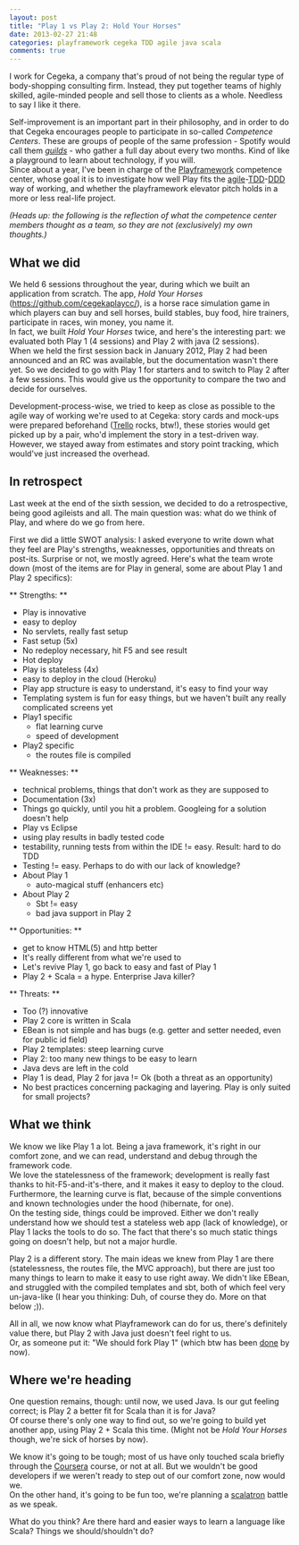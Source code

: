```yaml
---
layout: post
title: "Play 1 vs Play 2: Hold Your Horses"
date: 2013-02-27 21:48
categories: playframework cegeka TDD agile java scala 
comments: true
---
```


I work for Cegeka, a company that's proud of not being the regular type of body-shopping consulting firm. Instead, they put together teams of highly skilled, agile-minded people and sell those to clients as a whole. Needless to say I like it there. 

Self-improvement is an important part in their philosophy, and in order to do that Cegeka encourages people to participate in so-called *Competence Centers*. These are groups of people of the same profession - Spotify would call them [*guilds*](http://blog.crisp.se/2012/11/14/henrikkniberg/scaling-agile-at-spotify) - who gather a full day about every two months. Kind of like a playground to learn about technology, if you will.    
Since about a year, I've been in charge of the [Playframework](http://www.playframework.com/) competence center, whose goal it is to investigate how well Play fits the [agile](http://agilemanifesto.org/)-[TDD](http://en.wikipedia.org/wiki/Test-driven_development)-[DDD](http://www.infoq.com/presentations/model-to-work-evans) way of working, and whether the playframework elevator pitch holds in a more or less real-life project.         

<!-- more -->


*(Heads up: the following is the reflection of what the competence center members thought as a team, so they are not (exclusively) my own thoughts.)*

What we did
-----------
We held 6 sessions throughout the year, during which we built an application from scratch. The app, *Hold Your Horses* (<https://github.com/cegekaplaycc/>), is a horse race simulation game in which players can buy and sell horses, build stables, buy food, hire trainers, participate in races, win money, you name it.    
In fact, we built *Hold Your Horses* twice, and here's the interesting part: we evaluated both Play 1 (4 sessions) and Play 2 with java (2 sessions).     
When we held the first session back in January 2012, Play 2 had been announced and an RC was available, but the documentation wasn't there yet. So we decided to go with Play 1 for starters and to switch to Play 2 after a few sessions. This would give us the opportunity to compare the two and decide for ourselves. 

Development-process-wise, we tried to keep as close as possible to the agile way of working we're used to at Cegeka: story cards and mock-ups were prepared beforehand ([Trello](https://trello.com/) rocks, btw!), these stories would get picked up by a pair, who'd implement the story in a test-driven way. However, we stayed away from estimates and story point tracking, which would've just increased the overhead.

In retrospect
-------------------
Last week at the end of the sixth session, we decided to do a retrospective, being good agileists and all. The main question was: what do we think of Play, and where do we go from here. 

First we did a little SWOT analysis: I asked everyone to write down what they feel are Play's strengths, weaknesses, opportunities and threats on post-its. Surprise or not, we mostly agreed. Here's what the team wrote down (most of the items are for Play in general, some are about Play 1 and Play 2 specifics): 

** Strengths: **

* Play is innovative
* easy to deploy
* No servlets, really fast setup
* Fast setup (5x)
* No redeploy necessary, hit F5 and see result
* Hot deploy
* Play is stateless (4x)
* easy to deploy in the cloud (Heroku)
* Play app structure is easy to understand, it's easy to find your way
* Templating system is fun for easy things, but we haven't built any really complicated screens yet
* Play1 specific
	* flat learning curve
	* speed of development
* Play2 specific
	* the routes file is compiled

** Weaknesses: **

* technical problems, things that don't work as they are supposed to 
* Documentation (3x)
* Things go quickly, until you hit a problem. Googleing for a solution doesn't help
* Play vs Eclipse
* using play results in badly tested code
* testability, running tests from within the IDE != easy. Result: hard to do TDD
* Testing != easy. Perhaps to do with our lack of knowledge?
* About Play 1
	* auto-magical stuff (enhancers etc)
* About Play 2
	* Sbt != easy
	* bad java support in Play 2


** Opportunities: **

* get to know HTML(5) and http better
* It's really different from what we're used to
* Let's revive Play 1, go back to easy and fast of Play 1
* Play 2 + Scala = a hype. Enterprise Java killer? 

** Threats: **

* Too (?) innovative
* Play 2 core is written in Scala
* EBean is not simple and has bugs (e.g. getter and setter needed, even for public id field)
* Play 2 templates: steep learning curve
* Play 2: too many new things to be easy to learn
* Java devs are left in the cold
* Play 1 is dead, Play 2 for java != Ok (both a threat as an opportunity)
* No best practices concerning packaging and layering. Play is only suited for small projects?


What we think
-------------

We know we like Play 1 a lot. Being a java framework, it's right in our comfort zone, and we can read, understand and debug through the framework code.    
We love the statelessness of the framework; development is really fast thanks to hit-F5-and-it's-there, and it makes it easy to deploy to the cloud. Furthermore, the learning curve is flat, because of the simple conventions and known technologies under the hood (hibernate, for one).   
On the testing side, things could be improved. Either we don't really understand how we should test a stateless web app (lack of knowledge), or Play 1 lacks the tools to do so. The fact that there's so much static things going on doesn't help, but not a major hurdle. 

Play 2 is a different story. The main ideas we knew from Play 1 are there (statelessness, the routes file, the MVC approach), but there are just too many things to learn to make it easy to use right away. We didn't like EBean, and struggled with the compiled templates and sbt, both of which feel very un-java-like (I hear you thinking: Duh, of course they do. More on that below ;)).   

All in all, we now know what Playframework can do for us, there's definitely value there, but Play 2 with Java just doesn't feel right to us.   
Or, as someone put it: "We should fork Play 1" (which btw has been [done](http://www.github.com/yalpframework/yalp) by now).

Where we're heading
------------------- 
One question remains, though: until now, we used Java. Is our gut feeling correct; is Play 2 a better fit for Scala than it is for Java?    
Of course there's only one way to find out, so we're going to build yet another app, using Play 2 + Scala this time. (Might not be *Hold Your Horses* though, we're sick of horses by now).

We know it's going to be tough; most of us have only touched scala briefly through the [Coursera](https://www.coursera.org/course/progfun) course, or not at all. But we wouldn't be good developers if we weren't ready to step out of our comfort zone, now would we.   
On the other hand, it's going to be fun too, we're planning a [scalatron](http://scalatron.github.com/) battle as we speak.  

What do you think? Are there hard and easier ways to learn a language like Scala? Things we should/shouldn't do?    
